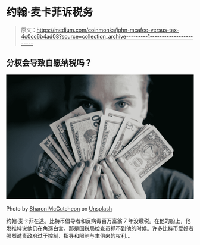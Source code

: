 # 约翰·麦卡菲诉税务

> 原文：<https://medium.com/coinmonks/john-mcafee-versus-tax-4c0cc6b4ad08?source=collection_archive---------1----------------------->

## 分权会导致自愿纳税吗？

![](img/8584a42bb8ea9d5ad0c2178f60f496ed.png)

Photo by [Sharon McCutcheon](https://unsplash.com/@sharonmccutcheon?utm_source=medium&utm_medium=referral) on [Unsplash](https://unsplash.com?utm_source=medium&utm_medium=referral)

约翰·麦卡菲在逃。比特币倡导者和反病毒百万富翁 7 年没缴税。在他的船上，他发推特说他仍在角逐白宫。那是国税局检查员抓不到他的时候。许多比特币爱好者强烈谴责政府过于控制、指导和限制与生俱来的权利…